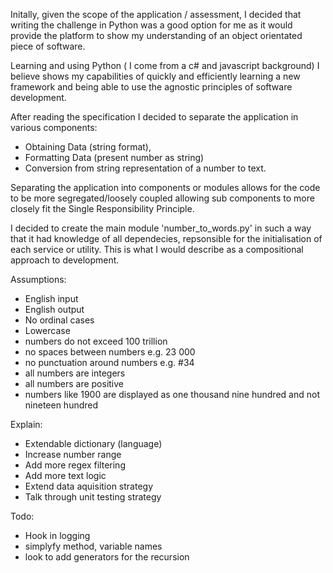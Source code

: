 Initally, given the scope of the application / assessment, I decided that writing the challenge in Python was a good option for me as it would provide the platform to show my understanding of an object orientated piece of software. 

Learning and using Python ( I come from a c# and javascript background) I believe shows my capabilities of quickly and efficiently learning a new framework and being able to use the agnostic principles of software development.

After reading the specification I decided to separate the application in various components: 

- Obtaining Data (string format), 
- Formatting Data (present number as string)
- Conversion from string representation of a number to text. 

Separating the application into components or modules allows for the code to be more segregated/loosely coupled allowing sub components to more closely fit the Single Responsibility Principle. 

I decided to create the main module 'number_to_words.py' in such a way that it had knowledge of all dependecies, repsonsible for the initialisation of each service or utility. This is what I would describe as a compositional approach to development. 

Assumptions: 
- English input
- English output
- No ordinal cases
- Lowercase
- numbers do not exceed 100 trillion
- no spaces between numbers e.g. 23 000
- no punctuation around numbers e.g. #34
- all numbers are integers
- all numbers are positive
- numbers like 1900 are displayed as one thousand nine hundred and not nineteen hundred

Explain: 
- Extendable dictionary (language)
- Increase number range
- Add more regex filtering
- Add more text logic
- Extend data aquisition strategy
- Talk through unit testing strategy


Todo: 

- Hook in logging
- simplyfy method, variable names
- look to add generators for the recursion 


